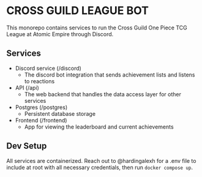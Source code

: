 # CROSS GUILD LEAGUE BOT

This monorepo contains services to run the Cross Guild One Piece TCG League at Atomic Empire through Discord.

## Services

- Discord service (/discord)
    - The discord bot integration that sends achievement lists and listens to reactions
- API (/api)
    - The web backend that handles the data access layer for other services
- Postgres (/postgres)
    - Persistent database storage
- Frontend (/frontend)
    - App for viewing the leaderboard and current achievements

## Dev Setup
All services are containerized. Reach out to @hardingalexh for a .env file to include at root with all necessary credentials, then run `docker compose up`.